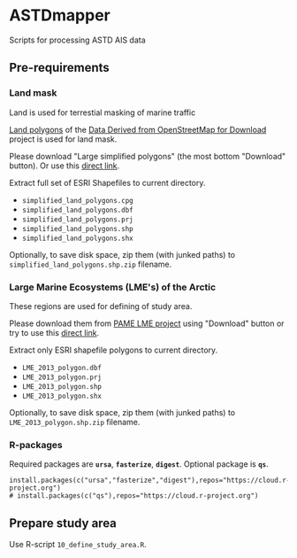 # ASTDmapper

Scripts for processing ASTD AIS data

## Pre-requirements

### Land mask

Land is used for terrestial masking of marine traffic 

[Land polygons](https://osmdata.openstreetmap.de/data/land-polygons.html) of the [Data Derived from OpenStreetMap for Download](https://osmdata.openstreetmap.de/) project is used for land mask.

Please download "Large simplified polygons" (the most bottom "Download" button). Or use this [direct link](https://osmdata.openstreetmap.de/download/simplified-land-polygons-complete-3857.zip).

Extract full set of ESRI Shapefiles to current directory.

+ `simplified_land_polygons.cpg`
+ `simplified_land_polygons.dbf`
+ `simplified_land_polygons.prj`
+ `simplified_land_polygons.shp`
+ `simplified_land_polygons.shx`

Optionally, to save disk space, zip them (with junked paths) to `simplified_land_polygons.shp.zip` filename. 

### Large Marine Ecosystems (LME's) of the Arctic

These regions are used for defining of study area.

Please download them from [PAME LME project](https://pame.is/projects/ecosystem-approach/arctic-large-marine-ecosystems-lme-s) using "Download" button or try to use this [direct link](https://pame.is/document-library/ecosystem-approach-to-management-documents/large-marine-ecosystems/384-lme-shapefile-zip/file).

Extract only ESRI shapefile polygons to current directory.

+ `LME_2013_polygon.dbf`
+ `LME_2013_polygon.prj`
+ `LME_2013_polygon.shp`
+ `LME_2013_polygon.shx`

Optionally, to save disk space, zip them (with junked paths) to `LME_2013_polygon.shp.zip` filename. 

### R-packages

Required packages are **`ursa`**, **`fasterize`**, **`digest`**. Optional package is **`qs`**.

```{r}
install.packages(c("ursa","fasterize","digest"),repos="https://cloud.r-project.org")
# install.packages(c("qs"),repos="https://cloud.r-project.org")
```

## Prepare study area

Use R-script `10_define_study_area.R`.

